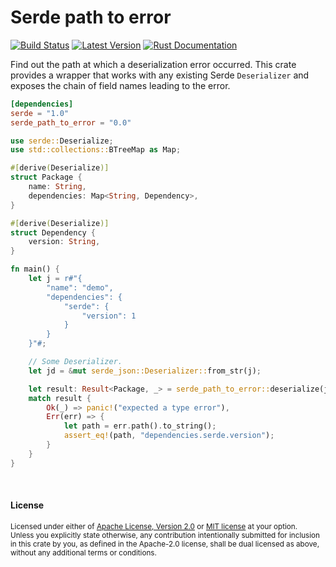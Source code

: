 # Serde path to error

[![Build Status](https://api.travis-ci.com/dtolnay/path-to-error.svg?branch=master)](https://travis-ci.com/dtolnay/path-to-error)
[![Latest Version](https://img.shields.io/crates/v/serde-path-to-error.svg)](https://crates.io/crates/serde_path_to_error)
[![Rust Documentation](https://img.shields.io/badge/api-rustdoc-blue.svg)](https://docs.rs/serde_path_to_error)

Find out the path at which a deserialization error occurred. This crate provides
a wrapper that works with any existing Serde `Deserializer` and exposes the
chain of field names leading to the error.

```toml
[dependencies]
serde = "1.0"
serde_path_to_error = "0.0"
```

```rust
use serde::Deserialize;
use std::collections::BTreeMap as Map;

#[derive(Deserialize)]
struct Package {
    name: String,
    dependencies: Map<String, Dependency>,
}

#[derive(Deserialize)]
struct Dependency {
    version: String,
}

fn main() {
    let j = r#"{
        "name": "demo",
        "dependencies": {
            "serde": {
                "version": 1
            }
        }
    }"#;

    // Some Deserializer.
    let jd = &mut serde_json::Deserializer::from_str(j);

    let result: Result<Package, _> = serde_path_to_error::deserialize(jd);
    match result {
        Ok(_) => panic!("expected a type error"),
        Err(err) => {
            let path = err.path().to_string();
            assert_eq!(path, "dependencies.serde.version");
        }
    }
}
```

<br>

#### License

<sup>
Licensed under either of <a href="LICENSE-APACHE">Apache License, Version
2.0</a> or <a href="LICENSE-MIT">MIT license</a> at your option.
</sup>

<br>

<sub>
Unless you explicitly state otherwise, any contribution intentionally submitted
for inclusion in this crate by you, as defined in the Apache-2.0 license, shall
be dual licensed as above, without any additional terms or conditions.
</sub>
